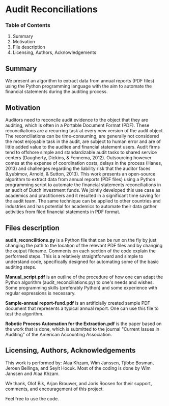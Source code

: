 # Audit Reconciliations

### Table of Contents
1. Summary
2. Motivation
3. File description
4. Licensing, Authors, Acknowledgements

## Summary <a name="summary"></a>
We present an algorithm to extract data from annual reports (PDF files) using the Python programming language with the aim to automate the financial statements during the auditing process.

## Motivation <a name="motivation"></a>
Auditors need to reconcile audit evidence to the object that they are auditing, which is often in a Portable Document Format (PDF). These reconciliations are a recurring task at every new version of the audit object. The reconciliations can be time-consuming, are generally not considered the most enjoyable task in the audit, are subject to human error and are of little added value to the auditee and financial statement users. Audit firms tend to offshore simple and standardizable audit tasks to shared service centers (Daugherty, Dickins, & Fennema, 2012). Outsourcing however comes at the expense of coordination costs, delays in the process (Hanes, 2013) and challenges regarding the liability risk that the auditor faces (Lyubimov, Arnold, & Sutton, 2013). This work presents an open-source algorithm to extract data from annual reports (PDF files) using a Python programming script to automate the financial statements reconciliations in an audit of Dutch investment funds. We jointly developed this use case as academics and practitioners and it resulted in a significant time saving for the audit team. The same technique can be applied to other countries and industries and has potential for academics to automate their data gather activities from filed financial statements in PDF format.

## Files description <a name="description"></a>
**audit_reconcilitions.py** is a Python file that can be run on the fly by just changing the path to the location of the relevant PDF files and by changing the output filename. Comments on each section of the code explain the performed steps. This is a relatively straightforward and simple to understand code, specifically designed for automating some of the basic auditing steps.

**Manual_script.pdf** is an outline of the procedure of how one can adapt the Python algorithm (audit_reconciliations.py) to one's needs and wishes. Some programming skills (preferably Python) and some experience with regular expressions is necessary.

**Sample-annual report-fund.pdf** is an artificially created sample PDF document that represents a typical annual report. One can use this file to test the algorithm.

**Robotic Process Automation for the Extraction.pdf** is the paper based on the work that is done, which is submitted to the journal "Current Issues in Auditing" of the American Accounting Association.

## Licensing, Authors, Acknowledgements <a name="licensing"></a>
This work is performed by: Alaa Khzam, Wim Janssen, Tjibbe Bosman, Jeroen Bellinga, and Seyit Hocuk. Most of the coding is done by Wim Janssen and Alaa Khzam.

We thank, Olof Bik, Arjan Brouwer, and Joris Roosen for their support, comments, and encouragement of this project.

Feel free to use the code.
